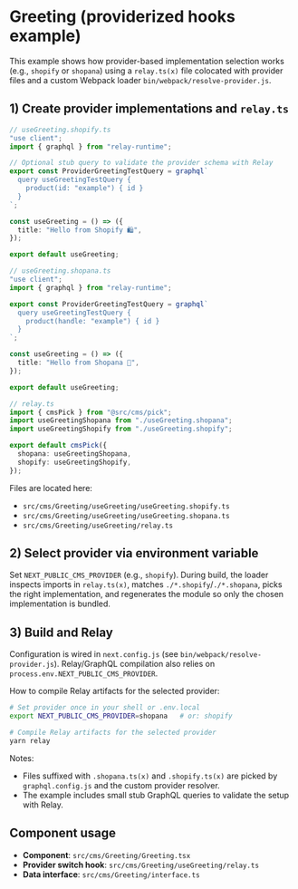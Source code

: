 # Greeting (providerized hooks example)

This example shows how provider-based implementation selection works (e.g., `shopify` or `shopana`) using a `relay.ts(x)` file colocated with provider files and a custom Webpack loader `bin/webpack/resolve-provider.js`.

## 1) Create provider implementations and `relay.ts`

```ts
// useGreeting.shopify.ts
"use client";
import { graphql } from "relay-runtime";

// Optional stub query to validate the provider schema with Relay
export const ProviderGreetingTestQuery = graphql`
  query useGreetingTestQuery {
    product(id: "example") { id }
  }
`;

const useGreeting = () => ({
  title: "Hello from Shopify 🛍️",
});

export default useGreeting;

// useGreeting.shopana.ts
"use client";
import { graphql } from "relay-runtime";

export const ProviderGreetingTestQuery = graphql`
  query useGreetingTestQuery {
    product(handle: "example") { id }
  }
`;

const useGreeting = () => ({
  title: "Hello from Shopana 🎁",
});

export default useGreeting;

// relay.ts
import { cmsPick } from "@src/cms/pick";
import useGreetingShopana from "./useGreeting.shopana";
import useGreetingShopify from "./useGreeting.shopify";

export default cmsPick({
  shopana: useGreetingShopana,
  shopify: useGreetingShopify,
});
```

Files are located here:

- `src/cms/Greeting/useGreeting/useGreeting.shopify.ts`
- `src/cms/Greeting/useGreeting/useGreeting.shopana.ts`
- `src/cms/Greeting/useGreeting/relay.ts`

## 2) Select provider via environment variable

Set `NEXT_PUBLIC_CMS_PROVIDER` (e.g., `shopify`). During build, the loader inspects imports in `relay.ts(x)`, matches `./*.shopify`/`./*.shopana`, picks the right implementation, and regenerates the module so only the chosen implementation is bundled.

## 3) Build and Relay

Configuration is wired in `next.config.js` (see `bin/webpack/resolve-provider.js`). Relay/GraphQL compilation also relies on `process.env.NEXT_PUBLIC_CMS_PROVIDER`.

How to compile Relay artifacts for the selected provider:

```bash
# Set provider once in your shell or .env.local
export NEXT_PUBLIC_CMS_PROVIDER=shopana   # or: shopify

# Compile Relay artifacts for the selected provider
yarn relay
```

Notes:

- Files suffixed with `.shopana.ts(x)` and `.shopify.ts(x)` are picked by `graphql.config.js` and the custom provider resolver.
- The example includes small stub GraphQL queries to validate the setup with Relay.

## Component usage

- **Component**: `src/cms/Greeting/Greeting.tsx`
- **Provider switch hook**: `src/cms/Greeting/useGreeting/relay.ts`
- **Data interface**: `src/cms/Greeting/interface.ts`
